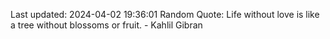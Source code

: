Last updated: 2024-04-02 19:36:01
Random Quote: Life without love is like a tree without blossoms or fruit. - Kahlil Gibran